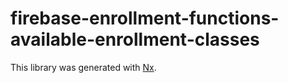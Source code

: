 # firebase-enrollment-functions-available-enrollment-classes

This library was generated with [Nx](https://nx.dev).
